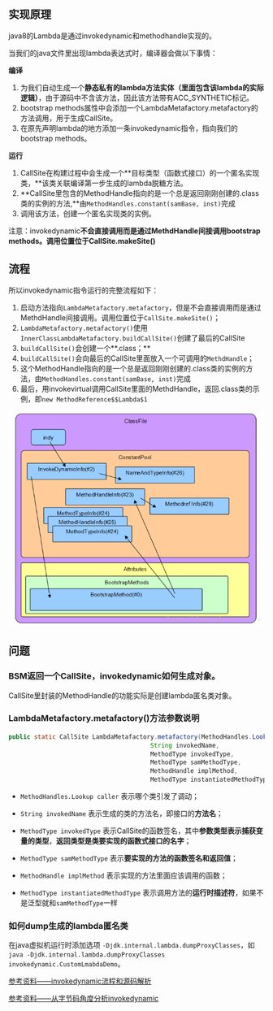 ## 实现原理

java8的Lambda是通过invokedynamic和methodhandle实现的。

当我们的java文件里出现lambda表达式时，编译器会做以下事情：

**编译**

1. 为我们自动生成一个**静态私有的lambda方法实体（里面包含该lambda的实际逻辑）**，由于源码中不含该方法，因此该方法带有ACC_SYNTHETIC标记。
2. bootstrap methods属性中会添加一个LambdaMetafactory.metafactory的方法调用，用于生成CallSite。
3. 在原先声明lambda的地方添加一条invokedynamic指令，指向我们的bootstrap methods。

**运行**

1. CallSite在构建过程中会生成一个**目标类型（函数式接口）的一个匿名实现类，**该类关联编译第一步生成的lambda脱糖方法。
2. **CallSite里包含的MethodHandle指向的是一个总是返回刚刚创建的.class类的实例的方法,**由`MethodHandles.constant(samBase, inst)`完成
3. 调用该方法，创建一个匿名实现类的实例。

注意：invokedynamic**不会直接调用而是通过MethdHandle间接调用bootstrap methods。调用位置位于CallSite.makeSite()**



## 流程

所以invokedynamic指令运行的完整流程如下：

1. 启动方法指向`LambdaMetafactory.metafactory`，但是不会直接调用而是通过MethdHandle间接调用。调用位置位于`CallSite.makeSite()`；
2. `LambdaMetafactory.metafactory()`使用`InnerClassLambdaMetafactory.buildCallSite()`创建了最后的CallSite
3. `buildCallSite()`会创建一个**.class；**
4. `buildCallSite()`会向最后的CallSite里面放入一个可调用的`MethdHandle`；
5. 这个MethodHandle指向的是一个总是返回刚刚创建的.class类的实例的方法，由`MethodHandles.constant(samBase, inst)`完成
6. 最后，用invokevirtual调用CallSite里面的MethdHandle，返回.class类的示例，即`new MethodReference$$Lambda$1`

![lambda执行流程](../../../resources/lambda执行流程.png)





## 问题

### BSM返回一个CallSite，invokedynamic如何生成对象。

CallSite里封装的MethodHandle的功能实际是创建lambda匿名类对象。

### LambdaMetafactory.metafactory()方法参数说明

```java
public static CallSite LambdaMetafactory.metafactory(MethodHandles.Lookup caller,
                                       String invokedName,
                                       MethodType invokedType,
                                       MethodType samMethodType,
                                       MethodHandle implMethod,
                                       MethodType instantiatedMethodType);
```

- `MethodHandles.Lookup caller` 表示哪个类引发了调动；
- `String invokedName` 表示生成的类的方法名，即接口的**方法名**；
- `MethodType invokedType` 表示CallSite的函数签名，其中**参数类型表示捕获变量的类型**，**返回类型是类要实现的函数式接口的名字**；
- `MethodType samMethodType` 表示**要实现的方法的函数签名和返回值**；
- `MethodHandle implMethod` 表示实现的方法里面应该调用的函数；

- `MethodType instantiatedMethodType` 表示调用方法的**运行时描述符**，如果不是泛型就和`samMethodType`一样

### 如何dump生成的lambda匿名类

在java虚拟机运行时添加选项 `-Djdk.internal.lambda.dumpProxyClasses`，如`java -Djdk.internal.lambda.dumpProxyClasses invokedynamic.CustomLmabdaDemo`。





[参考资料——invokedynamic流程和源码解析](https://cloud.tencent.com/developer/article/1395043)

[参考资料——从字节码角度分析invokedynamic](https://colobu.com/2014/11/06/secrets-of-java-8-lambda/)



